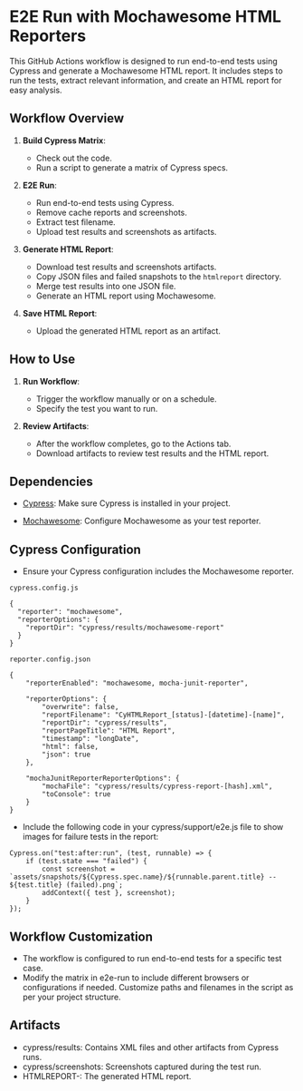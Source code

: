 
# E2E Run with Mochawesome HTML Reporters

This GitHub Actions workflow is designed to run end-to-end tests using Cypress and generate a Mochawesome HTML report. It includes steps to run the tests, extract relevant information, and create an HTML report for easy analysis.

## Workflow Overview

1. **Build Cypress Matrix**: 
   - Check out the code.
   - Run a script to generate a matrix of Cypress specs.

2. **E2E Run**:
   - Run end-to-end tests using Cypress.
   - Remove cache reports and screenshots.
   - Extract test filename.
   - Upload test results and screenshots as artifacts.

3. **Generate HTML Report**:
   - Download test results and screenshots artifacts.
   - Copy JSON files and failed snapshots to the `htmlreport` directory.
   - Merge test results into one JSON file.
   - Generate an HTML report using Mochawesome.

4. **Save HTML Report**:
   - Upload the generated HTML report as an artifact.

## How to Use

1. **Run Workflow**:
   - Trigger the workflow manually or on a schedule.
   - Specify the test you want to run.

2. **Review Artifacts**:
   - After the workflow completes, go to the Actions tab.
   - Download artifacts to review test results and the HTML report.

## Dependencies

- [Cypress](https://docs.cypress.io/guides/getting-started/installing-cypress.html): Make sure Cypress is installed in your project.

- [Mochawesome](https://github.com/adamgruber/mochawesome): Configure Mochawesome as your test reporter.

## Cypress Configuration

 - Ensure your Cypress configuration includes the Mochawesome reporter.

`cypress.config.js`
  ```
  {
    "reporter": "mochawesome",
    "reporterOptions": {
      "reportDir": "cypress/results/mochawesome-report"
    }
  }
```

`reporter.config.json`
```
{
    "reporterEnabled": "mochawesome, mocha-junit-reporter",

    "reporterOptions": {
        "overwrite": false,
        "reportFilename": "CyHTMLReport_[status]-[datetime]-[name]",
        "reportDir": "cypress/results",
        "reportPageTitle": "HTML Report",
        "timestamp": "longDate",
        "html": false,
        "json": true
    },

    "mochaJunitReporterReporterOptions": {
        "mochaFile": "cypress/results/cypress-report-[hash].xml",
        "toConsole": true
    }
}
```

 - Include the following code in your cypress/support/e2e.js file to show images for failure tests in the report:
```
Cypress.on("test:after:run", (test, runnable) => {  
    if (test.state === "failed") {    
        const screenshot = `assets/snapshots/${Cypress.spec.name}/${runnable.parent.title} -- ${test.title} (failed).png`;    
        addContext({ test }, screenshot);  
    }
});
```

## Workflow Customization
 - The workflow is configured to run end-to-end tests for a specific test case.
 - Modify the matrix in e2e-run to include different browsers or configurations if needed.
Customize paths and filenames in the script as per your project structure.

## Artifacts
 - cypress/results: Contains XML files and other artifacts from Cypress runs.
 - cypress/screenshots: Screenshots captured during the test run.
 - HTMLREPORT-<runningEnv>_<testingScope>_<currenTest>: The generated HTML report.
